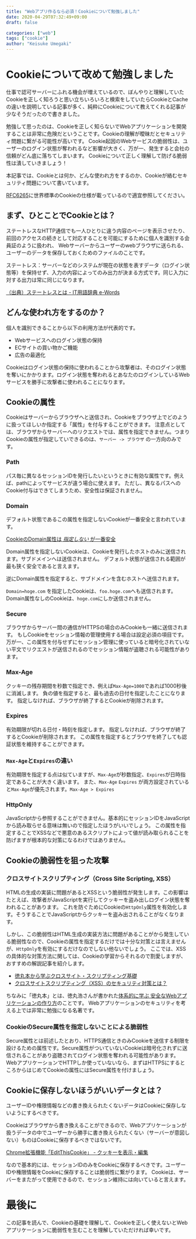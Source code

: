 ```yaml
---
title: "Webアプリ作るなら必須！Cookieについて勉強しました"
date: 2020-04-29T07:32:49+09:00
draft: false

categories: ["web"]
tags: ["cookie"]
author: "Keisuke Umegaki"
---
```


# Cookieについて改めて勉強しました
仕事で認可サーバーにふれる機会が増えているので、ぼんやりと理解していたCookieを正しく知ろうと思い立ちいろいろと検索をしていたらCookieとCacheの違いを説明している記事が多く、純粋にCookieについて教えてくれる記事が少なそうだったので書きました。

勉強して思ったのは、Cookieを正しく知らないでWebアプリケーションを開発することは非常に危険だということです。Cookieの理解が曖昧だとセキュリティ問題に繋がる可能性が高いです。
Cookie起因のWebサービスの脆弱性は、ユーザーのログイン状態が奪われるなど影響が大きく、万が一、発生すると会社の信頼がどん底に落ちてしまいます。
Cookieについて正しく理解して防げる脆弱性は潰していきましょう！

本記事では、Cookieとは何か、どんな使われ方をするのか、Cookieが絡むセキュリティ問題について書いています。

[RFC6265](https://tools.ietf.org/html/rfc6265)に世界標準のCookieの仕様が載っているので適宜参照してください。

## まず、ひとことでCookieとは？
ステートレスなHTTP通信でも一人ひとりに違う内容のページを表示させたり、前回のアクセスの続きとして対応することを可能にするために個人を識別する会員証のように扱われ、
Webサーバーからユーザーのwebブラウザに送られる、ユーザーのデータを保存しておくためのファイルのことです。

ステートレス：サーバーなどのシステムが現在の状態を表すデータ（ログイン状態等）を保持せず、入力の内容によってのみ出力が決まる方式です。同じ入力に対する出力は常に同じになります。

[（出典）ステートレスとは - IT用語辞典 e-Words](http://e-words.jp/w/%E3%82%B9%E3%83%86%E3%83%BC%E3%83%88%E3%83%AC%E3%82%B9.html)

## どんな使われ方をするのか？
個人を識別できることから以下の利用方法が代表的です。

- Webサービスへのログイン状態の保持
- ECサイトの買い物かご機能
- 広告の最適化

Cookieはログイン状態の保持に使われることから攻撃者は、そのログイン状態を奪いにかかります。ログイン状態を奪われるとあなたのログインしているWebサービスを勝手に攻撃者に使われることになります。

## Cookieの属性
Cookieはサーバーからブラウザへと送信され、Cookieをブラウザ上でどのように扱ってほしいか指定する「属性」を付与することができます。
注意点としては、ブラウザからサーバーへのリクエストでは、属性を指定できません。つまりCookieの属性が指定していできるのは、`サーバー -> ブラウザ` の一方向のみです。

### Path
パス毎に異なるセッションIDを発行したいというときに有効な属性です。例えば、pathによってサービスが違う場合に使えます。
ただし、異なるパスへのCookie付与はできてしまうため、安全性は保証されません。

### Domain
デフォルト状態であるこの属性を指定しないCookieが一番安全と言われています。

[CookieのDomain属性は *指定しない* が一番安全](https://blog.tokumaru.org/2011/10/cookiedomain.html)

Domain属性を指定しないCookieは、Cookieを発行したホストのみに送信されます。サブドメインへは送信されません。
デフォルト状態が送信される範囲が最も狭く安全であると言えます。

逆にDomain属性を指定すると、サブドメインを含むホストへ送信されます。

`Domain=hoge.com` を指定したCookieは、`foo.hoge.com`へも送信されます。
Domain属性なしのCookieは、`hoge.com`にしか送信されません。

### Secure
ブラウザからサーバー間の通信がHTTPSの場合のみCookieも一緒に送信されます。
もしCookieをセッション情報の管理使用する場合は設定必須の項目です。
万が一、この属性を付与せずにセッション管理に使っていると暗号化されていない平文でリクエストが送信されるのでセッション情報が盗聴される可能性があります。

### Max-Age
クッキーの残存期間を秒数で指定でき、例えば`Max-Age=1000`であれば1000秒後に消滅します。
負の値を指定すると、最も過去の日付を指定したことになります。
指定しなければ、ブラウザが終了するとCookieが削除されます。

### Expires
有効期限が切れる日付・時刻を指定します。
指定しなければ、ブラウザが終了するとCookieが削除されます。
この属性を指定するとブラウザを終了しても認証状態を維持することができます。

### `Max-Age`と`Expires`の違い
有効期限を指定する点は似ていますが、`Max-Age`が秒数指定、`Expires`が日時指定であることが大きく違います。
また、`Max-Age` `Expires` が両方設定されていると`Max-Age`が優先されます。`Max-Age > Expires`

### HttpOnly
JavaScriptから参照することができません。基本的にセッションIDをJavaScriptから読み取らせる意味は無いので指定したほうがいいでしょう。
この属性を指定することでXSSなどで悪意のあるスクリプトによって値が読み取られることを防げますが根本的な対策になるわけではありません。

## Cookieの脆弱性を狙った攻撃

### クロスサイトスクリプティング（Cross Site Scripting, XSS）
HTMLの生成の実装に問題があるとXSSという脆弱性が発生します。この影響はたとえば、攻撃者がJavaScriptを実行してクッキーを盗み出しログイン状態を奪われることがあります。
これを防ぐためにCookieの`HttpOnly`属性を有効化します。そうすることでJavaScriptからクッキーを盗み出されることがなくなります。

しかし、この脆弱性はHTML生成の実装方法に問題があることがから発生している脆弱性なので、Cookieの属性を指定するだけでは十分な対策とは言えませんが、`HttpOnly`を有効にするだけなのでしない他ないでしょう。
ここでは、XSSの具体的な対策方法に関しては、Cookieの学習からそれるので割愛しますが、おすすめの解説記事を紹介します。

- [徳丸本から学ぶクロスサイト・スクリプティング基礎](https://system.blog.uuum.jp/entry/2016/07/27/110000)
- [クロスサイトスクリプティング（XSS）のセキュリティ対策とは？](https://www.shadan-kun.com/blog/measure/1052/)

ちなみに「徳丸本」とは、徳丸浩さんが書かれた[体系的に学ぶ 安全なWebアプリケーションの作り方](https://www.amazon.co.jp/dp/B07DVY4H3M/ref=dp-kindle-redirect?_encoding=UTF8&btkr=1)のことです。
Webアプリケーションのセキュリティを考える上では非常に勉強になる名著です。

### CookieのSecure属性を指定しないことによる脆弱性
Secure属性とは前述したとおり、HTTPS通信ときのみCookieを送信する制限を設けるための属性です。Secure属性がついていないCookieは暗号化されずに送信されることがあり盗聴されてログイン状態を奪われる可能性があります。
WebアプリケーションでHTTPしか使っていないなら、まずはHTTPSにするところからはじめてCookieの属性にはSecure属性を付けましょう。

## Cookieに保存しないほうがいいデータとは？
ユーザーIDや権限情報などの書き換えられたくないデータはCookieに保存しないようにするべきです。

Cookieはブラウザから書き換えることができるので、Webアプリケーションが扱うデータの中でユーザーから勝手に書き換えられたくない（サーバーが意図しない）ものはCookieに保存するべきではないです。

[Chrome拡張機能「EditThisCookie」 - クッキーを表示・編集](https://webkaru.net/dev/google-chrome-extension-editthiscookie/)

なので基本的には、セッションIDのみをCookieに保存するべきです。ユーザーIDや権限情報をCookieに保存することは脆弱性に繋がります。
Cookieは、サーバーをまたがって使用できるので、セッション維持には向いていると言えます。

# 最後に
この記事を読んで、Cookieの基礎を理解して、Cookieを正しく使えないとWebアプリケーションに脆弱性を生むことを理解していただければ幸いです。
